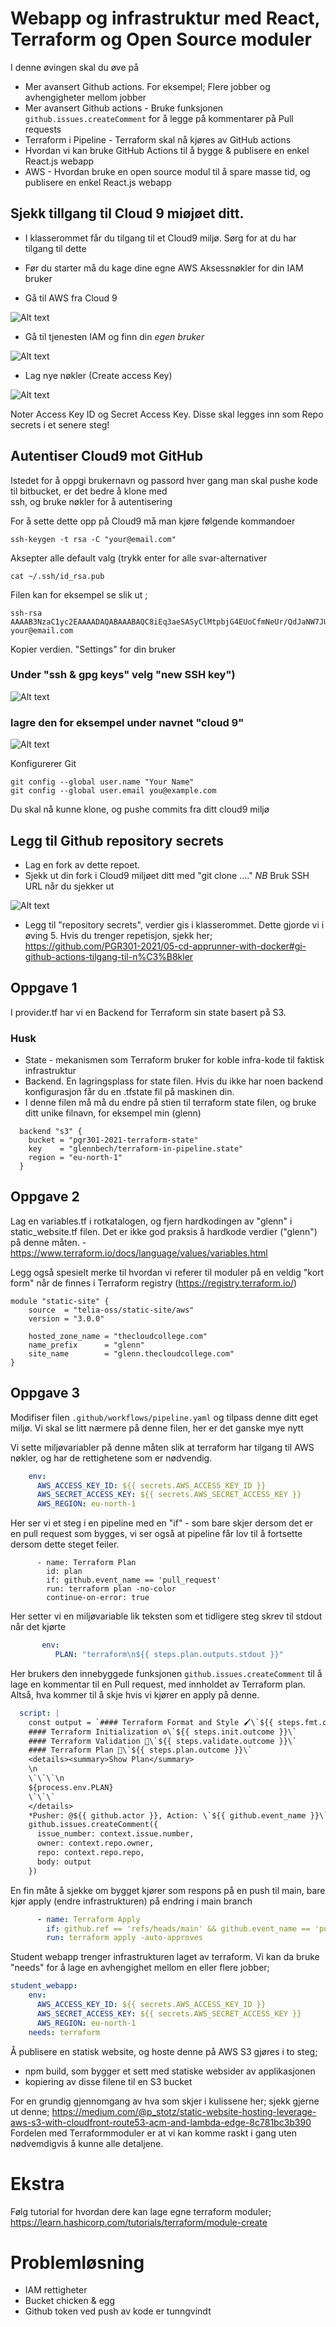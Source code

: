 # Webapp og infrastruktur med React, Terraform og Open Source moduler

I denne øvingen skal du øve på 

* Mer avansert Github actions. For eksempel; Flere jobber og avhengigheter mellom jobber
* Mer avansert Github actions - Bruke funksjonen ```github.issues.createComment``` for å legge på kommentarer på Pull requests 
* Terraform i Pipeline - Terraform skal nå kjøres av GitHub actions
* Hvordan vi kan bruke GitHub Actions til å bygge & publisere en enkel React.js webapp
* AWS - Hvordan bruke en open source modul til å spare masse tid, og publisere en enkel React.js webapp

## Sjekk tillgang til Cloud 9 miøjøet ditt.

* I klasserommet får du tilgang til et Cloud9 miljø. Sørg for at du har tilgang til dette 
* Før du starter må du kage dine egne AWS Aksessnøkler for din IAM bruker 

* Gå til AWS fra Cloud 9

![Alt text](img/0.png "1")

* Gå til tjenesten IAM og finn din *egen bruker*

![Alt text](img/1.png "2")

* Lag nye nøkler (Create access Key)

![Alt text](img/2.png "3")

Noter Access Key ID og Secret Access Key. Disse skal legges inn som Repo secrets i et senere steg!

## Autentiser Cloud9 mot GitHub 

Istedet for å oppgi brukernavn og passord hver gang man skal pushe kode til bitbucket, er det bedre å klone med  
ssh, og bruke nøkler for å autentisering

For å sette dette opp på Cloud9 må man kjøre følgende kommandoer 

```shell
ssh-keygen -t rsa -C "your@email.com" 
```
Aksepter alle default valg (trykk enter for alle svar-alternativer
```shell
cat ~/.ssh/id_rsa.pub
```

Filen kan for eksempel se slik ut ; 

```shell
ssh-rsa AAAAB3NzaC1yc2EAAAADAQABAAABAQC8iEq3aeSASyClMtpbjG4EUoCfmNeUr/QdJaNW7JU3FYvXs4VStclBkhx2OE1+U1yCA1+VzGAotsEhtELoahH7X41i5lyoHwM4uhsi1A940Pv537ty+9ljAlKBHPQ2wZrq/Oj7Ql5a5SFtu3j7KRrPxtn3CdzUFOTrJDGtZcMFrtAXgORoasyEZ4oacFjEyd8T9bb8zPs5gO2tNyhW1s8lNc3JvE+l6+psRMe2HVruMf6e4F1n+3dYPGicnernyBLrhEWU0wV2QM5uLWnweOy4OKs89ruGbIHEn8KYkKe/8xTqTWZLZjPw4hv5I6DS3NfyZXsW7/QkLKtd/7SL4Emd your@email.com
```
Kopier verdien. "Settings" for din bruker  

### Under "ssh & gpg keys" velg "new SSH key")

![Alt text](img/4.png "3")

### lagre den for eksempel under navnet "cloud 9"

![Alt text](img/5.png "3")

Konfigurerer Git 

```shell
git config --global user.name "Your Name"
git config --global user.email you@example.com
```
Du skal nå kunne klone, og pushe commits fra ditt cloud9 miljø

## Legg til Github repository secrets

* Lag en fork av dette repoet.
* Sjekk ut din fork i Cloud9 miljøet ditt med "git clone ...." *NB* Bruk SSH URL når du sjekker ut

![Alt text](img/6.png "3")

* Legg til "repository secrets", verdier gis i klasserommet. Dette gjorde vi i øving 5. Hvis du trenger repetisjon, sjekk her; <https://github.com/PGR301-2021/05-cd-apprunner-with-docker#gi-github-actions-tilgang-til-n%C3%B8kler>

## Oppgave 1

I provider.tf har vi en Backend for Terraform sin state basert på S3. 

### Husk

* State - mekanismen som Terraform bruker for koble infra-kode til faktisk infrastruktur 
* Backend. En lagringsplass for state filen. Hvis du ikke har noen backend konfigurasjon får du en .tfstate fil på maskinen din.
* I denne filen må må du endre på stien til terraform state filen, og bruke ditt unike filnavn, for eksempel min (glenn)

```hcl
  backend "s3" {
    bucket = "pgr301-2021-terraform-state"
    key    = "glennbech/terraform-in-pipeline.state"
    region = "eu-north-1"
  }
```
## Oppgave 2

Lag en variables.tf i rotkatalogen, og fjern hardkodingen av "glenn" i static_website.tf filen. Det er ikke god praksis å hardkode
verdier ("glenn") på denne måten. - https://www.terraform.io/docs/language/values/variables.html

Legg også spesielt merke til hvordan vi referer til moduler på en veldig "kort form" når de finnes i Terraform registry (https://registry.terraform.io/)

```hcl
module "static-site" {
    source  = "telia-oss/static-site/aws"
    version = "3.0.0"
    
    hosted_zone_name = "thecloudcollege.com"
    name_prefix      = "glenn"
    site_name        = "glenn.thecloudcollege.com"
}
```

## Oppgave 3 

Modifiser filen ```.github/workflows/pipeline.yaml``` og tilpass denne ditt eget miljø. Vi skal se litt nærmere på denne filen, her er det ganske mye nytt

Vi sette miljøvariabler på denne måten slik at terraform har tilgang til AWS nøkler, og har de rettighetene som er nødvendig. 

```yaml
    env:
      AWS_ACCESS_KEY_ID: ${{ secrets.AWS_ACCESS_KEY_ID }}
      AWS_SECRET_ACCESS_KEY: ${{ secrets.AWS_SECRET_ACCESS_KEY }}
      AWS_REGION: eu-north-1
```

Her ser vi et steg i en pipeline med en "if" - som bare skjer dersom det er en pull request som bygges, vi ser også at 
pipeline får lov til å fortsette dersom dette steget feiler. 

```
      - name: Terraform Plan
        id: plan
        if: github.event_name == 'pull_request'
        run: terraform plan -no-color
        continue-on-error: true
```

Her setter vi en miljøvariable lik teksten som et tidligere steg skrev til stdout når det kjørte 

```yaml
       env:
          PLAN: "terraform\n${{ steps.plan.outputs.stdout }}"
```

Her brukers den innebyggede funksjonen  ```github.issues.createComment``` til å lage en kommentar til en Pull request, med innholdet av Terraform plan. Altså, hva kommer til å skje hvis vi kjører en apply på denne.

```yaml
  script: |
    const output = `#### Terraform Format and Style 🖌\`${{ steps.fmt.outcome }}\`
    #### Terraform Initialization ⚙️\`${{ steps.init.outcome }}\`
    #### Terraform Validation 🤖\`${{ steps.validate.outcome }}\`
    #### Terraform Plan 📖\`${{ steps.plan.outcome }}\`
    <details><summary>Show Plan</summary>
    \n
    \`\`\`\n
    ${process.env.PLAN}
    \`\`\`
    </details>
    *Pusher: @${{ github.actor }}, Action: \`${{ github.event_name }}\`*`;
    github.issues.createComment({
      issue_number: context.issue.number,
      owner: context.repo.owner,
      repo: context.repo.repo,
      body: output
    })
```

En fin måte å sjekke om bygget kjører som respons på en push til main, bare kjør apply (endre infrastrukturen)
på endring i main branch 

```yaml
      - name: Terraform Apply
        if: github.ref == 'refs/heads/main' && github.event_name == 'push'
        run: terraform apply -auto-approves
```

Student webapp trenger infrastrukturen laget av terraform. Vi kan da bruke "needs" for å lage en avhengighet mellom en eller flere jobber; 

```yaml
student_webapp:
    env:
      AWS_ACCESS_KEY_ID: ${{ secrets.AWS_ACCESS_KEY_ID }}
      AWS_SECRET_ACCESS_KEY: ${{ secrets.AWS_SECRET_ACCESS_KEY }}
      AWS_REGION: eu-north-1
    needs: terraform
```

Å publisere en statisk website, og hoste denne på AWS S3 gjøres i to steg; 

* npm build, som bygger et sett med statiske websider av applikasjonen 
* kopiering av disse filene til en S3 bucket 

For en grundig gjennomgang av hva som skjer i kulissene her; sjekk gjerne ut denne; https://medium.com/@p_stotz/static-website-hosting-leverage-aws-s3-with-cloudfront-route53-acm-and-lambda-edge-8c781bc3b390
Fordelen med Terraformmoduler er at vi kan komme raskt i gang uten nødvemdigvis å kunne alle detaljene. 

# Ekstra 

Følg tutorial for hvordan dere kan lage egne terraform moduler; https://learn.hashicorp.com/tutorials/terraform/module-create

# Problemløsning 



* IAM rettigheter
* Bucket chicken & egg 
* Github token ved push av kode er tunngvindt
